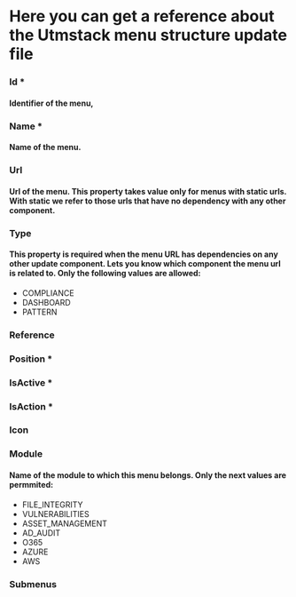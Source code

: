 # Here you can get a reference about the Utmstack menu structure update file

### **Id** *
#### Identifier of the menu,

### **Name** *
#### Name of the menu.

### **Url** 
#### Url of the menu. This property takes value only for menus with static urls. With static we refer to those urls that have no dependency with any other component.

### **Type** 
#### This property is required when the menu URL has dependencies on any other update component. Lets you know which component the menu url is related to. Only the following values are allowed:
- COMPLIANCE
- DASHBOARD
- PATTERN

### **Reference** 
####

### **Position** * 
####

### **IsActive** *
####

### **IsAction** *
####

### **Icon** 
####

### **Module** 
#### Name of the module to which this menu belongs. Only the next values are permmited:
- FILE_INTEGRITY
- VULNERABILITIES
- ASSET_MANAGEMENT
- AD_AUDIT
- O365
- AZURE
- AWS

### **Submenus** 
####

